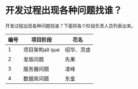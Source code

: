 # 开发过程出现各种问题找谁？

开发过程出现各种问题找谁？下面将各个阶段负责人员列表出来。

编号|项目阶段|花名
---|---|---
1|项目架构all que|绍华、灵虚
2|发版问题|先果
3|服务器问题|凌峰
4|数据库问题|东皇
